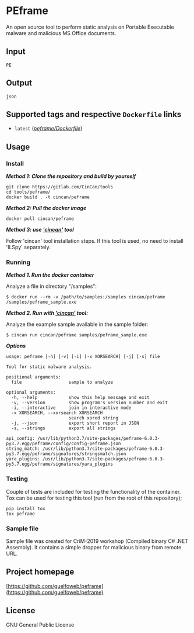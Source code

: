 # PEframe

An open source tool to perform static analysis on Portable Executable malware and malicious MS Office documents. 

## Input

```
PE
```

## Output

```
json
```

## Supported tags and respective `Dockerfile` links

* `latest` ([*peframe/Dockerfile*](https://gitlab.com/CinCan/tools/tree/master/peframe))


## Usage

### Install

***Method 1: Clone the repository and build by yourself***

```
git clone https://gitlab.com/CinCan/tools
cd tools/peframe/
docker build . -t cincan/peframe
```

***Method 2: Pull the docker image*** 

```
docker pull cincan/peframe
```

***Method 3: use ['cincan'](https://gitlab.com/CinCan/cincan-command) tool***

Follow 'cincan' tool installation steps. If this tool is used, no need to install 'ILSpy' separately.

### Running

***Method 1. Run the docker container***

Analyze a file in directory "/samples":

`$ docker run --rm -v /path/to/samples:/samples cincan/peframe /samples/peframe_sample.exe`  

***Method 2. Run with ['cincan'](https://gitlab.com/CinCan/cincan-command) tool:***

Analyze the example sample available in the sample folder:

`$ cincan run cincan/peframe samples/peframe_sample.exe`

***Options***
```  
usage: peframe [-h] [-v] [-i] [-x XORSEARCH] [-j] [-s] file

Tool for static malware analysis.

positional arguments:
  file                  sample to analyze

optional arguments:
  -h, --help            show this help message and exit
  -v, --version         show program's version number and exit
  -i, --interactive     join in interactive mode
  -x XORSEARCH, --xorsearch XORSEARCH
                        search xored string
  -j, --json            export short report in JSON
  -s, --strings         export all strings

api_config: /usr/lib/python3.7/site-packages/peframe-6.0.3-py3.7.egg/peframe/config/config-peframe.json
string_match: /usr/lib/python3.7/site-packages/peframe-6.0.3-py3.7.egg/peframe/signatures/stringsmatch.json
yara_plugins: /usr/lib/python3.7/site-packages/peframe-6.0.3-py3.7.egg/peframe/signatures/yara_plugins
```

### Testing

Couple of tests are included for testing the functionality of the container. Tox can be used for testing this tool (run from the root of this repository);
```
pip install tox
tox peframe
```

### Sample file

Sample file was created for CriM-2019 workshop (Compiled binary C# .NET Assembly). It contains a simple dropper for malicious binary from remote URL.

## Project homepage

[https://github.com/guelfoweb/peframe](https://github.com/guelfoweb/peframe)

## License

GNU General Public License